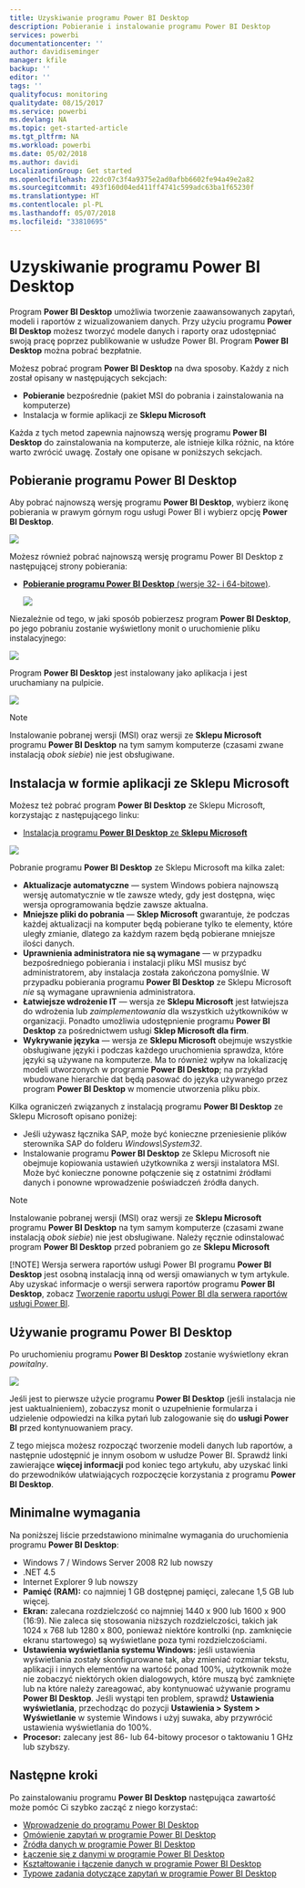 ```yaml
---
title: Uzyskiwanie programu Power BI Desktop
description: Pobieranie i instalowanie programu Power BI Desktop
services: powerbi
documentationcenter: ''
author: davidiseminger
manager: kfile
backup: ''
editor: ''
tags: ''
qualityfocus: monitoring
qualitydate: 08/15/2017
ms.service: powerbi
ms.devlang: NA
ms.topic: get-started-article
ms.tgt_pltfrm: NA
ms.workload: powerbi
ms.date: 05/02/2018
ms.author: davidi
LocalizationGroup: Get started
ms.openlocfilehash: 22dc07c3f4a9375e2ad0afbb6602fe94a49e2a82
ms.sourcegitcommit: 493f160d04ed411ff4741c599adc63ba1f65230f
ms.translationtype: HT
ms.contentlocale: pl-PL
ms.lasthandoff: 05/07/2018
ms.locfileid: "33810695"
---
```

# <a name="get-power-bi-desktop"></a>Uzyskiwanie programu Power BI Desktop
Program **Power BI Desktop** umożliwia tworzenie zaawansowanych zapytań, modeli i raportów z wizualizowaniem danych. Przy użyciu programu **Power BI Desktop** możesz tworzyć modele danych i raporty oraz udostępniać swoją pracę poprzez publikowanie w usłudze Power BI.  Program **Power BI Desktop** można pobrać bezpłatnie.

Możesz pobrać program **Power BI Desktop** na dwa sposoby. Każdy z nich został opisany w następujących sekcjach:

* **Pobieranie** bezpośrednie (pakiet MSI do pobrania i zainstalowania na komputerze)
* Instalacja w formie aplikacji ze **Sklepu Microsoft**

Każda z tych metod zapewnia najnowszą wersję programu **Power BI Desktop** do zainstalowania na komputerze, ale istnieje kilka różnic, na które warto zwrócić uwagę. Zostały one opisane w poniższych sekcjach.

## <a name="download-power-bi-desktop"></a>Pobieranie programu Power BI Desktop
Aby pobrać najnowszą wersję programu **Power BI Desktop**, wybierz ikonę pobierania w prawym górnym rogu usługi Power BI i wybierz opcję **Power BI Desktop**.

![](media/desktop-get-the-desktop/getpbid_downloads.png)

Możesz również pobrać najnowszą wersję programu Power BI Desktop z następującej strony pobierania:

* [**Pobieranie programu Power BI Desktop** (wersje 32- i 64-bitowe)](https://powerbi.microsoft.com/desktop).
  
  [![](media/service-admin-power-bi-security/PBI_Security_01.png)](https://powerbi.microsoft.com/desktop)

Niezależnie od tego, w jaki sposób pobierzesz program **Power BI Desktop**, po jego pobraniu zostanie wyświetlony monit o uruchomienie pliku instalacyjnego:

![](media/desktop-get-the-desktop/getpbid_3.png)

Program **Power BI Desktop** jest instalowany jako aplikacja i jest uruchamiany na pulpicie.

![](media/desktop-get-the-desktop/designer_gsg_install.png)

> [!NOTE]
> Instalowanie pobranej wersji (MSI) oraz wersji ze **Sklepu Microsoft** programu **Power BI Desktop** na tym samym komputerze (czasami zwane instalacją *obok siebie*) nie jest obsługiwane.
> 
> 

## <a name="install-as-an-app-from-the-microsoft-store"></a>Instalacja w formie aplikacji ze Sklepu Microsoft
Możesz też pobrać program **Power BI Desktop** ze Sklepu Microsoft, korzystając z następującego linku:

* [Instalacja programu **Power BI Desktop** ze **Sklepu Microsoft**](http://aka.ms/pbidesktopstore)

![](media/desktop-get-the-desktop/getpbid_04.png)

Pobranie programu **Power BI Desktop** ze Sklepu Microsoft ma kilka zalet:

* **Aktualizacje automatyczne** — system Windows pobiera najnowszą wersję automatycznie w tle zawsze wtedy, gdy jest dostępna, więc wersja oprogramowania będzie zawsze aktualna.
* **Mniejsze pliki do pobrania** — **Sklep Microsoft** gwarantuje, że podczas każdej aktualizacji na komputer będą pobierane tylko te elementy, które uległy zmianie, dlatego za każdym razem będą pobierane mniejsze ilości danych.
* **Uprawnienia administratora nie są wymagane** — w przypadku bezpośredniego pobierania i instalacji pliku MSI musisz być administratorem, aby instalacja została zakończona pomyślnie. W przypadku pobierania programu **Power BI Desktop** ze Sklepu Microsoft *nie* są wymagane uprawnienia administratora.
* **Łatwiejsze wdrożenie IT** — wersja ze **Sklepu Microsoft** jest łatwiejsza do wdrożenia lub *zaimplementowania* dla wszystkich użytkowników w organizacji. Ponadto umożliwia udostępnienie programu **Power BI Desktop** za pośrednictwem usługi **Sklep Microsoft dla firm**.
* **Wykrywanie języka** — wersja ze **Sklepu Microsoft** obejmuje wszystkie obsługiwane języki i podczas każdego uruchomienia sprawdza, które języki są używane na komputerze. Ma to również wpływ na lokalizację modeli utworzonych w programie **Power BI Desktop**; na przykład wbudowane hierarchie dat będą pasować do języka używanego przez program **Power BI Desktop** w momencie utworzenia pliku pbix.

Kilka ograniczeń związanych z instalacją programu **Power BI Desktop** ze Sklepu Microsoft opisano poniżej:

* Jeśli używasz łącznika SAP, może być konieczne przeniesienie plików sterownika SAP do folderu *Windows\System32*.
* Instalowanie programu **Power BI Desktop** ze Sklepu Microsoft nie obejmuje kopiowania ustawień użytkownika z wersji instalatora MSI. Może być konieczne ponowne połączenie się z ostatnimi źródłami danych i ponowne wprowadzenie poświadczeń źródła danych. 

> [!NOTE]
> Instalowanie pobranej wersji (MSI) oraz wersji ze **Sklepu Microsoft** programu **Power BI Desktop** na tym samym komputerze (czasami zwane instalacją *obok siebie*) nie jest obsługiwane. Należy ręcznie odinstalować program **Power BI Desktop** przed pobraniem go ze **Sklepu Microsoft**
> 
> [!NOTE]
> Wersja serwera raportów usługi Power BI programu **Power BI Desktop** jest osobną instalacją inną od wersji omawianych w tym artykule. Aby uzyskać informacje o wersji serwera raportów programu **Power BI Desktop**, zobacz [Tworzenie raportu usługi Power BI dla serwera raportów usługi Power BI](report-server/quickstart-create-powerbi-report.md).
> 
> 

## <a name="using-power-bi-desktop"></a>Używanie programu Power BI Desktop
Po uruchomieniu programu **Power BI Desktop** zostanie wyświetlony ekran *powitalny*.

![](media/desktop-get-the-desktop/getpbid_05.png)

Jeśli jest to pierwsze użycie programu **Power BI Desktop** (jeśli instalacja nie jest uaktualnieniem), zobaczysz monit o uzupełnienie formularza i udzielenie odpowiedzi na kilka pytań lub zalogowanie się do **usługi Power BI** przed kontynuowaniem pracy.

Z tego miejsca możesz rozpocząć tworzenie modeli danych lub raportów, a następnie udostępnić je innym osobom w usłudze Power BI. Sprawdź linki zawierające **więcej informacji** pod koniec tego artykułu, aby uzyskać linki do przewodników ułatwiających rozpoczęcie korzystania z programu **Power BI Desktop**.

## <a name="minimum-requirements"></a>Minimalne wymagania
Na poniższej liście przedstawiono minimalne wymagania do uruchomienia programu **Power BI Desktop**:

* Windows 7 / Windows Server 2008 R2 lub nowszy
* .NET 4.5
* Internet Explorer 9 lub nowszy
* **Pamięć (RAM):** co najmniej 1 GB dostępnej pamięci, zalecane 1,5 GB lub więcej.
* **Ekran:** zalecana rozdzielczość co najmniej 1440 x 900 lub 1600 x 900 (16:9). Nie zaleca się stosowania niższych rozdzielczości, takich jak 1024 x 768 lub 1280 x 800, ponieważ niektóre kontrolki (np. zamknięcie ekranu startowego) są wyświetlane poza tymi rozdzielczościami.
* **Ustawienia wyświetlania systemu Windows:** jeśli ustawienia wyświetlania zostały skonfigurowane tak, aby zmieniać rozmiar tekstu, aplikacji i innych elementów na wartość ponad 100%, użytkownik może nie zobaczyć niektórych okien dialogowych, które muszą być zamknięte lub na które należy zareagować, aby kontynuować używanie programu **Power BI Desktop**. Jeśli wystąpi ten problem, sprawdź **Ustawienia wyświetlania**, przechodząc do pozycji **Ustawienia > System > Wyświetlanie** w systemie Windows i użyj suwaka, aby przywrócić ustawienia wyświetlania do 100%.
* **Procesor:** zalecany jest 86- lub 64-bitowy procesor o taktowaniu 1 GHz lub szybszy.

## <a name="next-steps"></a>Następne kroki
Po zainstalowaniu programu **Power BI Desktop** następująca zawartość może pomóc Ci szybko zacząć z niego korzystać:

* [Wprowadzenie do programu Power BI Desktop](desktop-getting-started.md)
* [Omówienie zapytań w programie Power BI Desktop](desktop-query-overview.md)
* [Źródła danych w programie Power BI Desktop](desktop-data-sources.md)
* [Łączenie się z danymi w programie Power BI Desktop](desktop-connect-to-data.md)
* [Kształtowanie i łączenie danych w programie Power BI Desktop](desktop-shape-and-combine-data.md)
* [Typowe zadania dotyczące zapytań w programie Power BI Desktop](desktop-common-query-tasks.md)   

